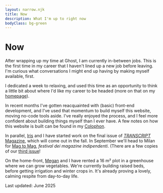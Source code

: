 ```yaml
---
layout: narrow.njk
title: Now
description: What I'm up to right now
bodyClass: bg-green
---
```


# Now

After wrapping up my time at Ghost, I am currently in-between jobs. This is the first time in my career that I haven't lined up a new job before leaving. I'm curious what conversations I might end up having by making myself available, first. 

I dedicated a week to relaxing, and used this time as an opportunity to think a little bit about where I'd like my career to be headed (more on that on my [homepage](/ "Go to my homepage")). 

In recent months I've gotten reacquainted with (basic) front-end development, and I've used that momentum to build myself this website, moving no-code tools aside. I've really enjoyed the process, and I feel more confident about building things myself than I ever have. A few notes on how this website is built can be found in my [Colophon](/colophon "Colophon").

In parallel, [Iris](http://iriscuppen.com "Iris Cuppen") and I have started work on the final issue of [_TRANSCRIPT_ Magazine](http://transcriptmag.com "TRANSCRIPT Magazine"), which will come out in the fall. In September we'll head to Milan for [Mag to Mag](https://magtomag.com/en "Mag to Mag festival"), _festival dei magazine indipendenti_. (There are a few copies of our [third issue](http://transcriptmag.store/issue-three "TRANSCRIPT Magazine: issue three")!

On the home-front, [Megan](https://x.com/megantronic "My partner, Megan") and I have rented a 16 m² plot in a greenhouse where we can grow vegetables. We're currently building raised beds, before getting irrigation and winter crops in. It's already proving a lovely, calming respite from day-to-day life.

<span class="font-sans text-xs uppercase tracking-widest text-black/50 dark:text-white/50">Last updated: June 2025</span>


